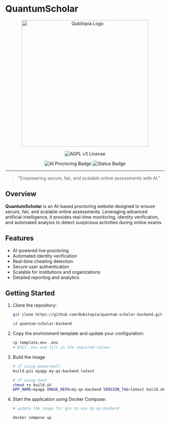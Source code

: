 # QuantumScholar

<p align="center">
   <img src="assets/Qubitopia-4096x2048.png" alt="Qubitopia Logo" width="400"/>
</p>

<p align="center">
   <img src="https://img.shields.io/badge/License-AGPL%20v3-blue.svg" alt="AGPL v3 License"/>
</p>

<p align="center">
   <img src="https://img.shields.io/badge/AI%20Proctoring-Powered%20by%20QuantumScholar-blueviolet?style=for-the-badge&logo=quantconnect&logoColor=white" alt="AI Proctoring Badge"/>
   <img src="https://img.shields.io/badge/Status-Active-brightgreen?style=for-the-badge" alt="Status Badge"/>
</p>

---

> "Empowering secure, fair, and scalable online assessments with AI."

## Overview

**QuantumScholar** is an AI-based proctoring website designed to ensure secure, fair, and scalable online assessments. Leveraging advanced artificial intelligence, it provides real-time monitoring, identity verification, and automated analysis to detect suspicious activities during online exams.

## Features

- AI-powered live proctoring
- Automated identity verification
- Real-time cheating detection
- Secure user authentication
- Scalable for institutions and organizations
- Detailed reporting and analytics

## Getting Started

1. Clone the repository:

   ```sh
   git clone https://github.com/Qubitopia/quantum-scholar-backend.git

   cd quantum-scholar-backend
   ```

2. Copy the environment template and update your configuration:

   ```sh
   cp template.env .env
   # Edit .env and fill in the required values
   ```

3. Build the image

   ```sh
   # if using powershell
   build.ps1 myapp my-qs-backend latest

   # if using bash
   chmod +x build.sh
   APP_NAME=myapp IMAGE_REPO=my-qs-backend VERSION_TAG=latest build.sh
   ```

4. Start the application using Docker Compose:

   ```sh
   # update the image for gin to use my-qs-backend

   docker compose up
   ```

